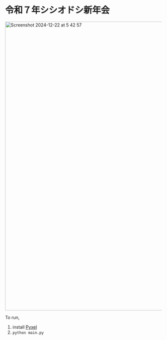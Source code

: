 # 令和７年シシオドシ新年会

<img width="928" alt="Screenshot 2024-12-22 at 5 42 57" src="https://github.com/user-attachments/assets/0cadb78f-ed14-4c55-9e10-c3efd2474051" />

To run, 

1. install [Pyxel](https://github.com/kitao/pyxel/blob/main/docs/README.ja.md)
2. `python main.py`
